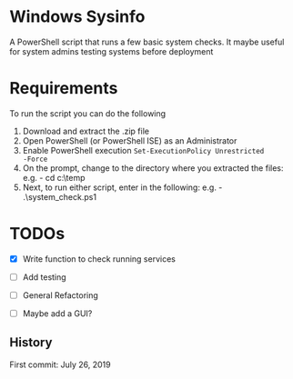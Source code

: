 # Windows Sysinfo

A PowerShell script that runs a few basic system checks.
It maybe useful for system admins testing systems before deployment

# Requirements

To run the script you can do the following

1. Download and extract the .zip file
2. Open PowerShell (or PowerShell ISE) as an Administrator
3. Enable PowerShell execution <code>Set-ExecutionPolicy Unrestricted -Force</code>
4. On the prompt, change to the directory where you extracted the files: e.g. - cd c:\temp
5. Next, to run either script, enter in the following: e.g. - .\system_check.ps1

 
# TODOs

- [x] Write function to check running services

- [ ] Add testing

- [ ] General Refactoring

- [ ] Maybe add a GUI?


## History
First commit: July 26, 2019